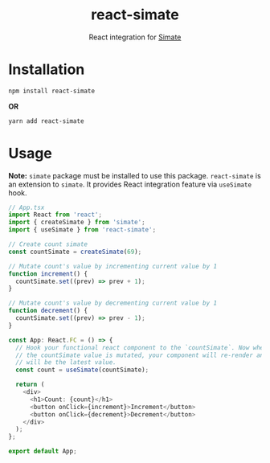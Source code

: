 <div align="center">
  <h1>react-simate</h1>
  <p>React integration for <a href="https://github.com/ceoshikhar/simate">Simate</a></p>
</div>

# Installation

```bash
npm install react-simate
```

**OR**

```bash
yarn add react-simate
```

# Usage

**Note:** `simate` package must be installed to use this package. `react-simate` is an extension to `simate`. It provides React integration feature via `useSimate` hook.

```ts
// App.tsx
import React from 'react';
import { createSimate } from 'simate';
import { useSimate } from 'react-simate';

// Create count simate
const countSimate = createSimate(69);

// Mutate count's value by incrementing current value by 1
function increment() {
  countSimate.set((prev) => prev + 1);
}

// Mutate count's value by decrementing current value by 1
function decrement() {
  countSimate.set((prev) => prev - 1);
}

const App: React.FC = () => {
  // Hook your functional react component to the `countSimate`. Now whenever
  // the countSimate value is mutated, your component will re-render and `count`
  // will be the latest value.
  const count = useSimate(countSimate);

  return (
    <div>
      <h1>Count: {count}</h1>
      <button onClick={increment}>Increment</button>
      <button onClick={decrement}>Decrement</button>
    </div>
  );
};

export default App;
```
